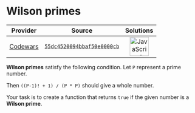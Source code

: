 [_metadata_:generated]: - "true"

# Wilson primes

<!-- INFO TABLE BEGIN -->

| Provider                                        | Source                                                                               | Solutions                                                                                                                                                    |
| :---------------------------------------------: | :----------------------------------------------------------------------------------: | :----------------------------------------------------------------------------------------------------------------------------------------------------------: |
| [Codewars](../../../docs/providers/Codewars.md) | [`55dc4520094bbaf50e0000cb`](https://www.codewars.com/kata/55dc4520094bbaf50e0000cb) | [<img src="https://res.cloudinary.com/rascaltwo/image/upload/v1631924076/javascript_ehszr7.svg" alt="JavaScript" title="JavaScript" width="50" />](solve.js) |

<!-- INFO TABLE END -->

<b>Wilson primes</b> satisfy the following condition.
Let ```P``` represent a prime number. 

Then ```((P-1)! + 1) / (P * P)``` should give a whole number.

Your task is to create a function that returns ```true``` if the given number is a <b>Wilson prime</b>.
